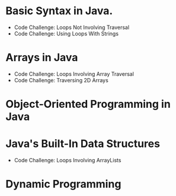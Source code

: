 # Basic Syntax in Java.
* Code Challenge: Loops Not Involving Traversal
* Code Challenge: Using Loops With Strings

# Arrays in Java
* Code Challenge: Loops Involving Array Traversal
* Code Challenge: Traversing 2D Arrays

# Object-Oriented Programming in Java

# Java's Built-In Data Structures
* Code Challenge: Loops Involving ArrayLists

# Dynamic Programming

